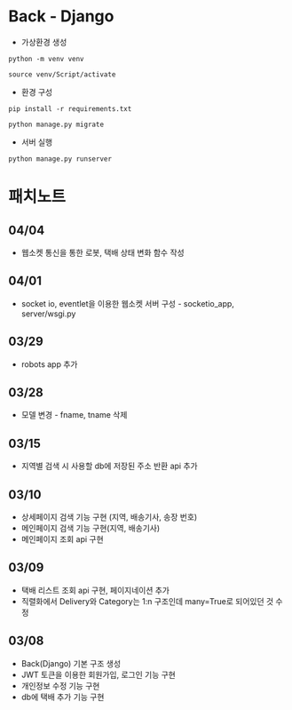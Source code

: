 # Back - Django

* 가상환경 생성

```
python -m venv venv
```

```
source venv/Script/activate
```

* 환경 구성

```
pip install -r requirements.txt
```

```
python manage.py migrate
```

* 서버 실행

```
python manage.py runserver
```



# 패치노트

## 04/04

* 웹소켓 통신을 통한 로봇, 택배 상태 변화 함수 작성

## 04/01

* socket io, eventlet을 이용한 웹소켓 서버 구성 - socketio_app, server/wsgi.py

## 03/29

* robots app 추가

## 03/28

* 모델 변경 - fname, tname 삭제

## 03/15

* 지역별 검색 시 사용할 db에 저장된 주소 반환 api 추가

## 03/10

* 상세페이지 검색 기능 구현 (지역, 배송기사, 송장 번호)
* 메인페이지 검색 기능 구현(지역, 배송기사)
* 메인페이지 조회 api 구현

## 03/09

* 택배 리스트 조회 api 구현, 페이지네이션 추가
* 직렬화에서 Delivery와 Category는 1:n 구조인데 many=True로 되어있던 것 수정

## 03/08

* Back(Django) 기본 구조 생성
* JWT 토큰을 이용한 회원가입, 로그인 기능 구현
* 개인정보 수정 기능 구현
* db에 택배 추가 기능 구현